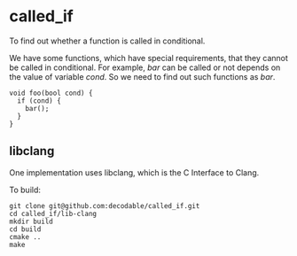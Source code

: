 # called_if
To find out whether a function is called in conditional.

We have some functions, which have special requirements, that they cannot be called in conditional.
For example, _bar_ can be called or not depends on the value of variable _cond_. So we need to find out such functions as _bar_.
```
void foo(bool cond) {
  if (cond) {
    bar();
  }
}
```

## libclang
One implementation uses libclang, which is the C Interface to Clang.

To build:
```
git clone git@github.com:decodable/called_if.git
cd called_if/lib-clang
mkdir build
cd build
cmake ..
make
```

